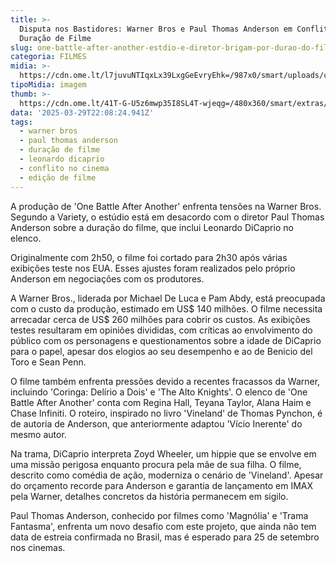 ```yaml
---
title: >-
  Disputa nos Bastidores: Warner Bros e Paul Thomas Anderson em Conflito por
  Duração de Filme
slug: one-battle-after-another-estdio-e-diretor-brigam-por-durao-do-filme
categoria: FILMES
midia: >-
  https://cdn.ome.lt/l7juvuNTIqxLx39LxgGeEvryEhk=/987x0/smart/uploads/conteudo/fotos/onebattleafteranother.jpg
tipoMidia: imagem
thumb: >-
  https://cdn.ome.lt/41T-G-U5z6mwp35I8SL4T-wjeqg=/480x360/smart/extras/conteudos/onebattleafteranother.jpg
data: '2025-03-29T22:08:24.941Z'
tags:
  - warner bros
  - paul thomas anderson
  - duração de filme
  - leonardo dicaprio
  - conflito no cinema
  - edição de filme
---
```


A produção de 'One Battle After Another' enfrenta tensões na Warner Bros. Segundo a Variety, o estúdio está em desacordo com o diretor Paul Thomas Anderson sobre a duração do filme, que inclui Leonardo DiCaprio no elenco.

Originalmente com 2h50, o filme foi cortado para 2h30 após várias exibições teste nos EUA. Esses ajustes foram realizados pelo próprio Anderson em negociações com os produtores.

A Warner Bros., liderada por Michael De Luca e Pam Abdy, está preocupada com o custo da produção, estimado em US$ 140 milhões. O filme necessita arrecadar cerca de US$ 260 milhões para cobrir os custos. As exibições testes resultaram em opiniões divididas, com críticas ao envolvimento do público com os personagens e questionamentos sobre a idade de DiCaprio para o papel, apesar dos elogios ao seu desempenho e ao de Benicio del Toro e Sean Penn.

O filme também enfrenta pressões devido a recentes fracassos da Warner, incluindo 'Coringa: Delírio a Dois' e 'The Alto Knights'. O elenco de 'One Battle After Another' conta com Regina Hall, Teyana Taylor, Alana Haim e Chase Infiniti. O roteiro, inspirado no livro 'Vineland' de Thomas Pynchon, é de autoria de Anderson, que anteriormente adaptou 'Vício Inerente' do mesmo autor.

Na trama, DiCaprio interpreta Zoyd Wheeler, um hippie que se envolve em uma missão perigosa enquanto procura pela mãe de sua filha. O filme, descrito como comédia de ação, moderniza o cenário de 'Vineland'. Apesar do orçamento recorde para Anderson e garantia de lançamento em IMAX pela Warner, detalhes concretos da história permanecem em sigilo.

Paul Thomas Anderson, conhecido por filmes como 'Magnólia' e 'Trama Fantasma', enfrenta um novo desafio com este projeto, que ainda não tem data de estreia confirmada no Brasil, mas é esperado para 25 de setembro nos cinemas.
